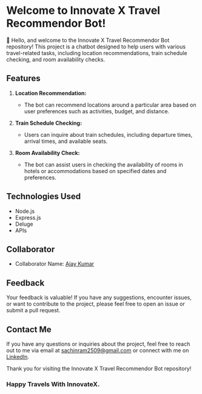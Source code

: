# Welcome to Innovate X Travel Recommendor Bot!

👋 Hello, and welcome to the Innovate X Travel Recommendor Bot repository! This project is a chatbot designed to help users with various travel-related tasks, including location recommendations, train schedule checking, and room availability checks.

## Features

1. **Location Recommendation:**
   - The bot can recommend locations around a particular area based on user preferences such as activities, budget, and distance.

2. **Train Schedule Checking:**
   - Users can inquire about train schedules, including departure times, arrival times, and available seats.

3. **Room Availability Check:**
   - The bot can assist users in checking the availability of rooms in hotels or accommodations based on specified dates and preferences.

## Technologies Used

- Node.js
- Express.js
- Deluge
- APIs 

## Collaborator

- Collaborator Name: [Ajay Kumar](https://github.com/Tazified)

## Feedback

Your feedback is valuable! If you have any suggestions, encounter issues, or want to contribute to the project, please feel free to open an issue or submit a pull request.

## Contact Me

If you have any questions or inquiries about the project, feel free to reach out to me via email at [sachinram2509@gmail.com](mailto:sachinram2509@gmail.com) or connect with me on [LinkedIn](www.linkedin.com/in/sachin-ram-94418a226).


Thank you for visiting the Innovate X Travel Recommendor Bot repository!

### Happy Travels With InnovateX.